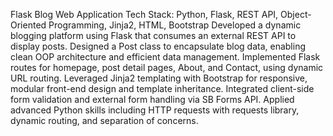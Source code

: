 Flask Blog Web Application
Tech Stack: Python, Flask, REST API, Object-Oriented Programming, Jinja2, HTML, Bootstrap
Developed a dynamic blogging platform using Flask that consumes an external REST API to display posts.
Designed a Post class to encapsulate blog data, enabling clean OOP architecture and efficient data management.
Implemented Flask routes for homepage, post detail pages, About, and Contact, using dynamic URL routing.
Leveraged Jinja2 templating with Bootstrap for responsive, modular front-end design and template inheritance.
Integrated client-side form validation and external form handling via SB Forms API.
Applied advanced Python skills including HTTP requests with requests library, dynamic routing, and separation of concerns.
